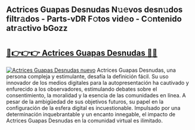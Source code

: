 ## Actrices Guapas Desnudas N𝚞𝚎vos desn𝚞dos filtr𝚊dos - Parts-vDR F𝚘tos vid𝚎o - C𝚘ntenido atr𝚊ctivo bGozz

# <h2><a href="http://mbczyu.tromn.icu/?c=Actrices+Guapas+Desnudas">🔗👉👉👉 Actrices Guapas Desnudas 🔗🔗</a></h2>

[![Actrices Guapas Desnudas nuevo](https://i.imgur.com/pEAQMta.gif)](http://mbczyu.tromn.icu/?c=Actrices+Guapas+Desnudas)
Actrices Guapas Desnudas, una persona compleja y estimulante, desafía la definición fácil. Su uso innovador de los medios digitales para la autopresentación ha cautivado y enfurecido a los observadores, estimulando debates sobre el consentimiento, la moralidad y la esencia de las comunidades en línea. A pesar de la ambigüedad de sus objetivos futuros, su papel en la configuración de la esfera digital es incuestionable. Impulsado por una determinación inquebrantable y un encanto innegable, el impacto de Actrices Guapas Desnudas en la comunidad virtual es ilimitado.
